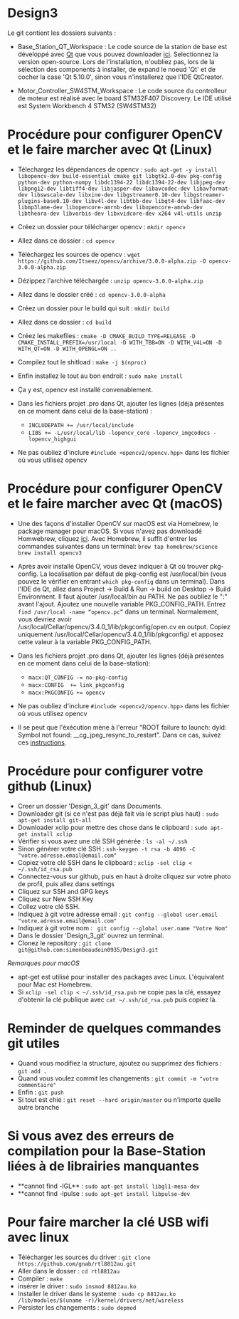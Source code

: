 # Design3

Le git contient les dossiers suivants :

* Base\_Station\_QT\_Workspace :
    Le code source de la station de base est développé avec [Qt](https://www.qt.io/) que vous pouvez downloader [ici](https://www.qt.io/download). Selectionnez la version open-source. Lors de l'installation, n'oubliez pas, lors de la sélection des components à installer, de expand le noeud 'Qt' et de cocher la case 'Qt 5.10.0', sinon vous n'installerez que l'IDE QtCreator. 

* Motor\_Controller\_SW4STM\_Workspace :
    Le code source du controlleur de moteur est réalisé avec le board STM32F407 Discovery. Le IDE utilisé est System Workbench 4 STM32 (SW4STM32) 

# Procédure pour configurer OpenCV et le faire marcher avec Qt (Linux)

* Télechargez les dépendances de opencv : `sudo apt-get -y install libopencv-dev build-essential cmake git libgtk2.0-dev pkg-config python-dev python-numpy libdc1394-22 libdc1394-22-dev libjpeg-dev libpng12-dev libtiff4-dev libjasper-dev libavcodec-dev libavformat-dev libswscale-dev libxine-dev libgstreamer0.10-dev libgstreamer-plugins-base0.10-dev libv4l-dev libtbb-dev libqt4-dev libfaac-dev libmp3lame-dev libopencore-amrnb-dev libopencore-amrwb-dev libtheora-dev libvorbis-dev libxvidcore-dev x264 v4l-utils unzip`
* Créez un dossier pour télécharger opencv : `mkdir opencv`
* Allez dans ce dossier : `cd opencv`
* Téléchargez les sources de opencv : `wget https://github.com/Itseez/opencv/archive/3.0.0-alpha.zip -O opencv-3.0.0-alpha.zip`
* Dézippez l'archive téléchargée : `unzip opencv-3.0.0-alpha.zip`
* Allez dans le dossier créé : `cd opencv-3.0.0-alpha`
* Créez un dossier pour le build qui suit : `mkdir build`
* Allez dans ce dossier : `cd build`
* Créez les makefiles : `cmake -D CMAKE_BUILD_TYPE=RELEASE -D CMAKE_INSTALL_PREFIX=/usr/local -D WITH_TBB=ON -D WITH_V4L=ON -D WITH_QT=ON -D WITH_OPENGL=ON ..`
* Compilez tout le shitload : `make -j $(nproc)`
* Enfin installez le tout au bon endroit : `sudo make install`
* Ça y est, opencv est installé convenablement. 

* Dans les fichiers projet .pro dans Qt, ajouter les lignes (déjà présentes en ce moment dans celui de la base-station) : 
    * `INCLUDEPATH += /usr/local/include` 
    * `LIBS += -L/usr/local/lib -lopencv_core -lopencv_imgcodecs -lopencv_highgui`

* Ne pas oubliez d'inclure `#include <opencv2/opencv.hpp>` dans les fichier où vous utilisez opencv

# Procédure pour configurer OpenCV et le faire marcher avec Qt (macOS)

* Une des façons d'installer OpenCV sur macOS est via Homebrew, le package manager pour macOS. Si vous n'avez pas downloadé Homwebrew, cliquez [ici](https://brew.sh/index_fr.html). Avec Homebrew, il suffit d'entrer les commandes suivantes dans un terminal: `brew tap homebrew/science brew install opencv3`
* Après avoir installé OpenCV, vous devez indiquer à Qt où trouver pkg-config. La localisation par défaut de pkg-config est /usr/local/bin (vous pouvez le vérifier en entrant `which pkg-config` dans un terminal). Dans l'IDE de Qt, allez dans Project -> Build & Run -> build on Desktop -> Build Environment. Il faut ajouter /usr/local/bin au PATH. Ne pas oubliez le ":" avant l'ajout. Ajoutez une nouvelle variable PKG_CONFIG_PATH. Entrez `find /usr/local -name “opencv.pc”` dans un terminal. Normalement, vous devriez avoir /usr/local/Cellar/opencv/3.4.0_1/lib/pkgconfig/open.cv en output. Copiez uniquement /usr/local/Cellar/opencv/3.4.0_1/lib/pkgconfig/ et apposez cette valeur à la variable PKG_CONFIG_PATH. 

* Dans les fichiers projet .pro dans Qt, ajouter les lignes (déjà présentes en ce moment dans celui de la base-station):
    * `macx:QT_CONFIG -= no-pkg-config` 
    * `macx:CONFIG  += link_pkgconfig`
    * `macx:PKGCONFIG += opencv`
    
* Ne pas oubliez d'inclure `#include <opencv2/opencv.hpp>` dans les fichier où vous utilisez opencv

* Il se peut que l'éxécution mène à l'erreur "ROOT failure to launch: dyld: Symbol not found: \_\_cg_jpeg_resync_to_restart". Dans ce cas, suivez ces [instructions](http://diana.parno.net/thoughts/?p=192). 

# Procédure pour configurer votre github (Linux)
* Creer un dossier 'Design_3_git' dans Documents.
* Downloader git (si ce n'est pas déjà fait via le script plus haut) : `sudo apt-get install git-all`
* Downloader xclip pour mettre des chose dans le clipboard : `sudo apt-get install xclip`
* Vérifier si vous avez une clé SSH générée : `ls -al ~/.ssh` 
* Sinon générer votre clé SSH : `ssh-keygen -t rsa -b 4096 -C "votre.adresse.email@email.com"`
* Copiez votre clé SSH dans le clipboard : `xclip -sel clip < ~/.ssh/id_rsa.pub`
* Connectez-vous sur github, puis en haut à droite cliquez sur votre photo de profil, puis allez dans settings
* Cliquez sur SSH and GPG keys
* Cliquez sur New SSH Key
* Collez votre clé SSH.
* Indiquez à git votre adresse email : `git config --global user.email "votre.adresse.email@email.com"`
* Indiquez à git votre nom : ` git config --global user.name "Votre Nom"`
* Dans le dossier 'Design_3_git' ouvrez un terminal.
* Clonez le repository : `git clone git@github.com:simonbeaudoin0935/Design3.git`

*Remarques pour macOS*
* apt-get est utilisé pour installer des packages avec Linux. L'équivalent pour Mac est Homebrew.
* Si `xclip -sel clip < ~/.ssh/id_rsa.pub` ne copie pas la clé, essayez d'obtenir la clé publique avec `cat ~/.ssh/id_rsa.pub` puis copiez là.

# Reminder de quelques commandes git utiles 
* Quand vous modifiez la structure, ajoutez ou supprimez des fichiers : `git add .`
* Quand vous voulez commit les changements : `git commit -m "votre commentaire"`
* Enfin : `git push`
* Si tout est chié : `git reset --hard origin/master` ou n'importe quelle autre branche




# Si vous avez des erreurs de compilation pour la Base-Station liées à de librairies manquantes 
* \*\*cannot find -lGL\*\* : `sudo apt-get install libgl1-mesa-dev`
* \*\*cannot find -lpulse : `sudo apt-get install libpulse-dev`

# Pour faire marcher la clé USB wifi avec linux 

* Télécharger les sources du driver : `git clone https://github.com/gnab/rtl8812au.git`
* Aller dans le dosser : `cd rtl8812au`
* Compiler : `make`
* insérer le driver : `sudo insmod 8812au.ko`
* Installer le driver dans le systeme : `sudo cp 8812au.ko /lib/modules/$(uname -r)/kernel/drivers/net/wireless`
* Persister les changements : `sudo depmod`
